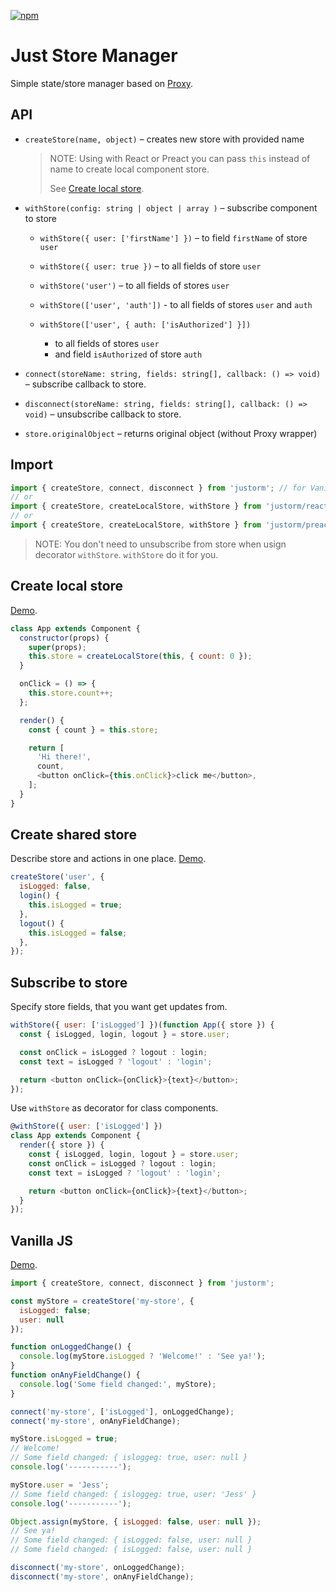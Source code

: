 [![npm](https://img.shields.io/npm/dm/justorm?style=flat-square)](https://www.npmjs.com/package/justorm)

# Just Store Manager

Simple state/store manager based on [Proxy](https://developer.mozilla.org/en/docs/Web/JavaScript/Reference/Global_Objects/Proxy).

## API

- `createStore(name, object)` – creates new store with provided name

  > NOTE: Using with React or Preact you can pass `this` instead of name to create local component store.
  >
  > See [Create local store](#create-local-store).

- `withStore(config: string | object | array )` – subscribe component to store

  - `withStore({ user: ['firstName'] })` – to field `firstName` of store `user`

  - `withStore({ user: true })` – to all fields of store `user`

  - `withStore('user')` – to all fields of stores `user`

  - `withStore(['user', 'auth'])` - to all fields of stores `user` and `auth`

  - `withStore(['user', { auth: ['isAuthorized'] }])`
    - to all fields of stores `user`
    - and field `isAuthorized` of store `auth`

- `connect(storeName: string, fields: string[], callback: () => void)` – subscribe callback to store.

- `disconnect(storeName: string, fields: string[], callback: () => void)` – unsubscribe callback to store.

* `store.originalObject` – returns original object (without Proxy wrapper)

## Import

```js
import { createStore, connect, disconnect } from 'justorm'; // for VanillaJS
// or
import { createStore, createLocalStore, withStore } from 'justorm/react'; // for React
// or
import { createStore, createLocalStore, withStore } from 'justorm/preact'; // for Preact
```

> NOTE: You don't need to unsubscribe from store when usign decorator `withStore`. `withStore` do it for you.

## Create local store

[Demo](https://codesandbox.io/s/justorm-local-store-4tsn7).

```js
class App extends Component {
  constructor(props) {
    super(props);
    this.store = createLocalStore(this, { count: 0 });
  }

  onClick = () => {
    this.store.count++;
  };

  render() {
    const { count } = this.store;

    return [
      'Hi there!',
      count,
      <button onClick={this.onClick}>click me</button>,
    ];
  }
}
```

## Create shared store

Describe store and actions in one place. [Demo](https://codesandbox.io/s/justorm-shared-store-yb5jg).

```js
createStore('user', {
  isLogged: false,
  login() {
    this.isLogged = true;
  },
  logout() {
    this.isLogged = false;
  },
});
```

## Subscribe to store

Specify store fields, that you want get updates from.

```js
withStore({ user: ['isLogged'] })(function App({ store }) {
  const { isLogged, login, logout } = store.user;

  const onClick = isLogged ? logout : login;
  const text = isLogged ? 'logout' : 'login';

  return <button onClick={onClick}>{text}</button>;
});
```

Use `withStore` as decorator for class components.

```js
@withStore({ user: ['isLogged'] })
class App extends Component {
  render({ store }) {
    const { isLogged, login, logout } = store.user;
    const onClick = isLogged ? logout : login;
    const text = isLogged ? 'logout' : 'login';

    return <button onClick={onClick}>{text}</button>;
  }
});
```

## Vanilla JS

[Demo](https://codesandbox.io/s/justorm-vanila-js-sb6dp).

```js
import { createStore, connect, disconnect } from 'justorm';

const myStore = createStore('my-store', {
  isLogged: false;
  user: null
});

function onLoggedChange() {
  console.log(myStore.isLogged ? 'Welcome!' : 'See ya!');
}
function onAnyFieldChange() {
  console.log('Some field changed:', myStore);
}

connect('my-store', ['isLogged'], onLoggedChange);
connect('my-store', onAnyFieldChange);

myStore.isLogged = true;
// Welcome!
// Some field changed: { isloggeg: true, user: null }
console.log('-----------');

myStore.user = 'Jess';
// Some field changed: { isloggeg: true, user: 'Jess' }
console.log('-----------');

Object.assign(myStore, { isLogged: false, user: null });
// See ya!
// Some field changed: { isLogged: false, user: null }
// Some field changed: { isLogged: false, user: null }

disconnect('my-store', onLoggedChange);
disconnect('my-store', onAnyFieldChange);
```

